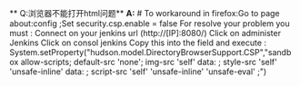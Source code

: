 ** Q:浏览器不能打开html问题**
**A:**
\# To workaround in firefox:Go to page about:config ;Set security.csp.enable = false
For resolve your problem you must :
Connect on your jenkins url \(http:\/\/\[IP\]:8080\/\)
Click on administer Jenkins
Click on consol jenkins
Copy this into the field and execute :
System.setProperty\("hudson.model.DirectoryBrowserSupport.CSP","sandbox allow-scripts; default-src 'none'; img-src 'self' data: ; style-src 'self' 'unsafe-inline' data: ; script-src 'self' 'unsafe-inline' 'unsafe-eval' ;"\)



